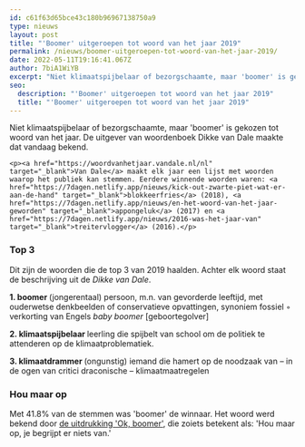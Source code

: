 ```yaml
---
id: c61f63d65bce43c180b96967138750a9
type: nieuws
layout: post
title: "'Boomer' uitgeroepen tot woord van het jaar 2019"
permalink: /nieuws/boomer-uitgeroepen-tot-woord-van-het-jaar-2019/
date: 2022-05-11T19:16:41.067Z
author: 7biA1WiYB
excerpt: "Niet klimaatspijbelaar of bezorgschaamte, maar 'boomer' is gekozen tot woord van het jaar. De uitgever van woordenboek Dikke van Dale maakte dat vandaag bekend.  "
seo:
  description: "'Boomer' uitgeroepen tot woord van het jaar 2019"
  title: "'Boomer' uitgeroepen tot woord van het jaar 2019"
---
```

Niet klimaatspijbelaar of bezorgschaamte, maar 'boomer' is gekozen tot woord van het jaar. De uitgever van woordenboek Dikke van Dale maakte dat vandaag bekend.  

    <p><a href="https://woordvanhetjaar.vandale.nl/nl" target="_blank">Van Dale</a> maakt elk jaar een lijst met woorden waarop het publiek kan stemmen. Eerdere winnende woorden waren: <a href="https://7dagen.netlify.app/nieuws/kick-out-zwarte-piet-wat-er-aan-de-hand" target="_blank">blokkeerfries</a> (2018), <a href="https://7dagen.netlify.app/nieuws/en-het-woord-van-het-jaar-geworden" target="_blank">appongeluk</a> (2017) en <a href="https://7dagen.netlify.app/nieuws/2016-was-het-jaar-van" target="_blank">treitervlogger</a> (2016).</p>
<h3>Top 3</h3>
<p>Dit zijn de woorden die de top 3 van 2019 haalden. Achter elk woord staat de beschrijving uit de <em>Dikke van Dale</em>.</p>
<p><strong>1. boomer </strong>(jongerentaal) persoon, m.n. van gevorderde leeftijd, met ouderwetse denkbeelden of conservatieve opvattingen, synoniem fossiel ◦ verkorting van Engels <em>baby boomer</em> [geboortegolver]</p>
<p><strong>2. klimaatspijbelaar </strong>leerling die spijbelt van school om de politiek te attenderen op de klimaatproblematiek. </p>
<p><strong>3. klimaatdrammer </strong>(ongunstig) iemand die hamert op de noodzaak van – in de ogen van critici draconische – klimaatmaatregelen</p>
<h3>Hou maar op</h3>
<p>Met 41.8% van de stemmen was 'boomer' de winnaar. Het woord werd bekend door <a href="https://7dagen.netlify.app/nieuws/wat-betekent-ok-boomer" target="_blank">de uitdrukking 'Ok, boomer'</a>, die zoiets betekent als: 'Hou maar op, je begrijpt er niets van.'</p>  
